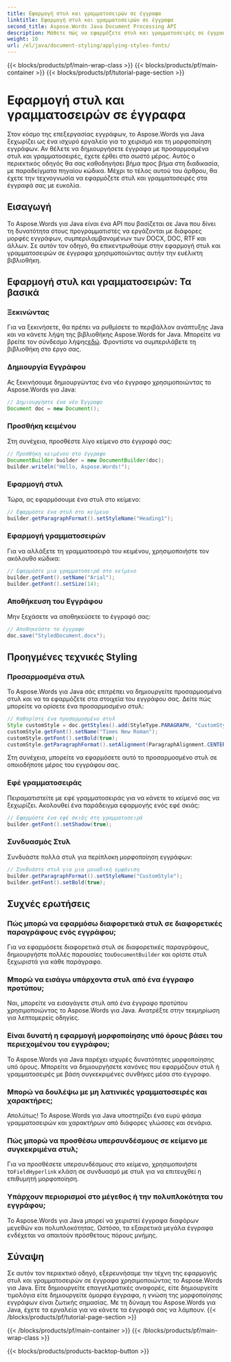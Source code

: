 ```yaml
---
title: Εφαρμογή στυλ και γραμματοσειρών σε έγγραφα
linktitle: Εφαρμογή στυλ και γραμματοσειρών σε έγγραφα
second_title: Aspose.Words Java Document Processing API
description: Μάθετε πώς να εφαρμόζετε στυλ και γραμματοσειρές σε έγγραφα χρησιμοποιώντας το Aspose.Words για Java. Οδηγός βήμα προς βήμα με τον πηγαίο κώδικα. Ξεκλειδώστε πλήρως τις δυνατότητες της μορφοποίησης εγγράφων.
weight: 10
url: /el/java/document-styling/applying-styles-fonts/
---
```


{{< blocks/products/pf/main-wrap-class >}}
{{< blocks/products/pf/main-container >}}
{{< blocks/products/pf/tutorial-page-section >}}

# Εφαρμογή στυλ και γραμματοσειρών σε έγγραφα

Στον κόσμο της επεξεργασίας εγγράφων, το Aspose.Words για Java ξεχωρίζει ως ένα ισχυρό εργαλείο για το χειρισμό και τη μορφοποίηση εγγράφων. Αν θέλετε να δημιουργήσετε έγγραφα με προσαρμοσμένα στυλ και γραμματοσειρές, έχετε έρθει στο σωστό μέρος. Αυτός ο περιεκτικός οδηγός θα σας καθοδηγήσει βήμα προς βήμα στη διαδικασία, με παραδείγματα πηγαίου κώδικα. Μέχρι το τέλος αυτού του άρθρου, θα έχετε την τεχνογνωσία να εφαρμόζετε στυλ και γραμματοσειρές στα έγγραφά σας με ευκολία.

## Εισαγωγή

Το Aspose.Words για Java είναι ένα API που βασίζεται σε Java που δίνει τη δυνατότητα στους προγραμματιστές να εργάζονται με διάφορες μορφές εγγράφων, συμπεριλαμβανομένων των DOCX, DOC, RTF και άλλων. Σε αυτόν τον οδηγό, θα επικεντρωθούμε στην εφαρμογή στυλ και γραμματοσειρών σε έγγραφα χρησιμοποιώντας αυτήν την ευέλικτη βιβλιοθήκη.

## Εφαρμογή στυλ και γραμματοσειρών: Τα βασικά

### Ξεκινώντας
Για να ξεκινήσετε, θα πρέπει να ρυθμίσετε το περιβάλλον ανάπτυξης Java και να κάνετε λήψη της βιβλιοθήκης Aspose.Words for Java. Μπορείτε να βρείτε τον σύνδεσμο λήψης[εδώ](https://releases.aspose.com/words/java/). Φροντίστε να συμπεριλάβετε τη βιβλιοθήκη στο έργο σας.

### Δημιουργία Εγγράφου
Ας ξεκινήσουμε δημιουργώντας ένα νέο έγγραφο χρησιμοποιώντας το Aspose.Words για Java:

```java
// Δημιουργήστε ένα νέο Έγγραφο
Document doc = new Document();
```

### Προσθήκη κειμένου
Στη συνέχεια, προσθέστε λίγο κείμενο στο έγγραφό σας:

```java
// Προσθήκη κειμένου στο έγγραφο
DocumentBuilder builder = new DocumentBuilder(doc);
builder.writeln("Hello, Aspose.Words!");
```

### Εφαρμογή στυλ
Τώρα, ας εφαρμόσουμε ένα στυλ στο κείμενο:

```java
// Εφαρμόστε ένα στυλ στο κείμενο
builder.getParagraphFormat().setStyleName("Heading1");
```

### Εφαρμογή γραμματοσειρών
Για να αλλάξετε τη γραμματοσειρά του κειμένου, χρησιμοποιήστε τον ακόλουθο κώδικα:

```java
// Εφαρμόστε μια γραμματοσειρά στο κείμενο
builder.getFont().setName("Arial");
builder.getFont().setSize(14);
```

### Αποθήκευση του Εγγράφου
Μην ξεχάσετε να αποθηκεύσετε το έγγραφό σας:

```java
// Αποθηκεύστε το έγγραφο
doc.save("StyledDocument.docx");
```

## Προηγμένες τεχνικές Styling

### Προσαρμοσμένα στυλ
Το Aspose.Words για Java σάς επιτρέπει να δημιουργείτε προσαρμοσμένα στυλ και να τα εφαρμόζετε στα στοιχεία του εγγράφου σας. Δείτε πώς μπορείτε να ορίσετε ένα προσαρμοσμένο στυλ:

```java
// Καθορίστε ένα προσαρμοσμένο στυλ
Style customStyle = doc.getStyles().add(StyleType.PARAGRAPH, "CustomStyle");
customStyle.getFont().setName("Times New Roman");
customStyle.getFont().setBold(true);
customStyle.getParagraphFormat().setAlignment(ParagraphAlignment.CENTER);
```

Στη συνέχεια, μπορείτε να εφαρμόσετε αυτό το προσαρμοσμένο στυλ σε οποιοδήποτε μέρος του εγγράφου σας.

### Εφέ γραμματοσειράς
Πειραματιστείτε με εφέ γραμματοσειράς για να κάνετε το κείμενό σας να ξεχωρίζει. Ακολουθεί ένα παράδειγμα εφαρμογής ενός εφέ σκιάς:

```java
// Εφαρμόστε ένα εφέ σκιάς στη γραμματοσειρά
builder.getFont().setShadow(true);
```

### Συνδυασμός Στυλ
Συνδυάστε πολλά στυλ για περίπλοκη μορφοποίηση εγγράφων:

```java
// Συνδυάστε στυλ για μια μοναδική εμφάνιση
builder.getParagraphFormat().setStyleName("CustomStyle");
builder.getFont().setBold(true);
```

## Συχνές ερωτήσεις

### Πώς μπορώ να εφαρμόσω διαφορετικά στυλ σε διαφορετικές παραγράφους ενός εγγράφου;
 Για να εφαρμόσετε διαφορετικά στυλ σε διαφορετικές παραγράφους, δημιουργήστε πολλές παρουσίες του`DocumentBuilder` και ορίστε στυλ ξεχωριστά για κάθε παράγραφο.

### Μπορώ να εισάγω υπάρχοντα στυλ από ένα έγγραφο προτύπου;
Ναι, μπορείτε να εισαγάγετε στυλ από ένα έγγραφο προτύπου χρησιμοποιώντας το Aspose.Words για Java. Ανατρέξτε στην τεκμηρίωση για λεπτομερείς οδηγίες.

### Είναι δυνατή η εφαρμογή μορφοποίησης υπό όρους βάσει του περιεχομένου του εγγράφου;
Το Aspose.Words για Java παρέχει ισχυρές δυνατότητες μορφοποίησης υπό όρους. Μπορείτε να δημιουργήσετε κανόνες που εφαρμόζουν στυλ ή γραμματοσειρές με βάση συγκεκριμένες συνθήκες μέσα στο έγγραφο.

### Μπορώ να δουλέψω με μη λατινικές γραμματοσειρές και χαρακτήρες;
Απολύτως! Το Aspose.Words για Java υποστηρίζει ένα ευρύ φάσμα γραμματοσειρών και χαρακτήρων από διάφορες γλώσσες και σενάρια.

### Πώς μπορώ να προσθέσω υπερσυνδέσμους σε κείμενο με συγκεκριμένα στυλ;
 Για να προσθέσετε υπερσυνδέσμους στο κείμενο, χρησιμοποιήστε το`FieldHyperlink` κλάση σε συνδυασμό με στυλ για να επιτευχθεί η επιθυμητή μορφοποίηση.

### Υπάρχουν περιορισμοί στο μέγεθος ή την πολυπλοκότητα του εγγράφου;
Το Aspose.Words για Java μπορεί να χειριστεί έγγραφα διαφόρων μεγεθών και πολυπλοκότητας. Ωστόσο, τα εξαιρετικά μεγάλα έγγραφα ενδέχεται να απαιτούν πρόσθετους πόρους μνήμης.

## Σύναψη

Σε αυτόν τον περιεκτικό οδηγό, εξερευνήσαμε την τέχνη της εφαρμογής στυλ και γραμματοσειρών σε έγγραφα χρησιμοποιώντας το Aspose.Words για Java. Είτε δημιουργείτε επαγγελματικές αναφορές, είτε δημιουργείτε τιμολόγια είτε δημιουργείτε όμορφα έγγραφα, η γνώση της μορφοποίησης εγγράφων είναι ζωτικής σημασίας. Με τη δύναμη του Aspose.Words για Java, έχετε τα εργαλεία για να κάνετε τα έγγραφά σας να λάμπουν.
{{< /blocks/products/pf/tutorial-page-section >}}

{{< /blocks/products/pf/main-container >}}
{{< /blocks/products/pf/main-wrap-class >}}

{{< blocks/products/products-backtop-button >}}

